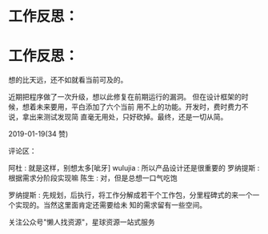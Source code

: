 # 工作反思：

# 工作反思：

想的比天远，还不如就看当前可及的。

近期把程序做了一次升级，想以此修复在前期运行的漏洞。 但在设计框架的时候，想着未来要用，平白添加了六个当前 用不上的功能。开发时，费时费力不说，拿出来测试发现简 直毫无用处，只好砍掉。最终，还是一切从简。

2019-01-19(34 赞)

评论区：

阿杜 : 就是这样，别想太多[呲牙] wulujia : 所以产品设计还是很重要的 罗纳提斯 : 根据需求分阶段实现嘛 陈生 : 对，但是总想一口气吃饱

罗纳提斯 : 先规划，后执行，将工作分解成若干个工作包，分里程碑式的来一个一个实现的。当然这里面肯定还需要给未 知的需求留有一些空间。

关注公众号"懒人找资源"，星球资源一站式服务